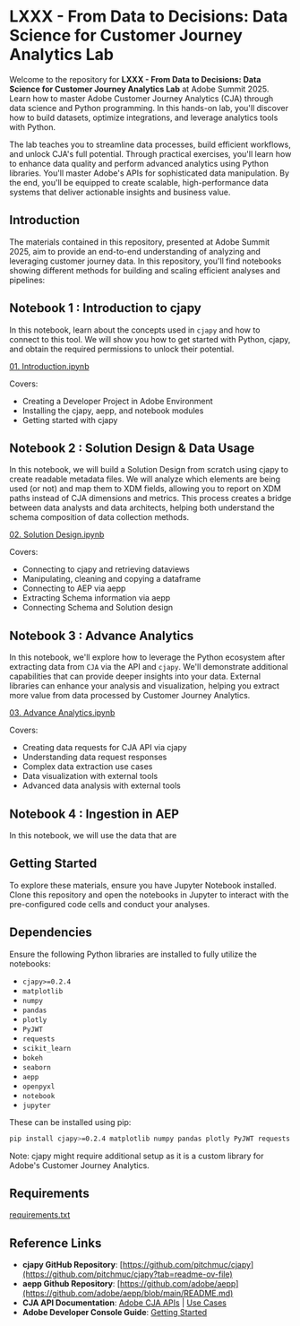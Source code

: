 # LXXX - From Data to Decisions: Data Science for Customer Journey Analytics Lab

Welcome to the repository for **LXXX - From Data to Decisions: Data Science for Customer Journey Analytics Lab** at Adobe Summit 2025. Learn how to master Adobe Customer Journey Analytics (CJA) through data science and Python programming. In this hands-on lab, you'll discover how to build datasets, optimize integrations, and leverage analytics tools with Python.

The lab teaches you to streamline data processes, build efficient workflows, and unlock CJA's full potential. Through practical exercises, you'll learn how to enhance data quality and perform advanced analytics using Python libraries. You'll master Adobe's APIs for sophisticated data manipulation. By the end, you'll be equipped to create scalable, high-performance data systems that deliver actionable insights and business value.

## Introduction

The materials contained in this repository, presented at Adobe Summit 2025, aim to provide an end-to-end understanding of analyzing and leveraging customer journey data. In this repository, you'll find notebooks showing different methods for building and scaling efficient analyses and pipelines:

## Notebook 1 : Introduction to cjapy
In this notebook, learn about the concepts used in `cjapy` and how to connect to this tool.
We will show you how to get started with Python, cjapy, and obtain the required permissions to unlock their potential.

[01. Introduction.ipynb](https://github.com/pitchmuc/CJA_Summit_2025/blob/fee46ddf820614bf7fdfaf1e655838985c5f9593/notebooks/01.%20Introduction.ipynb)

Covers:
* Creating a Developer Project in Adobe Environment
* Installing the cjapy, aepp, and notebook modules
* Getting started with cjapy

## Notebook 2 : Solution Design & Data Usage
In this notebook, we will build a Solution Design from scratch using cjapy to create readable metadata files. We will analyze which elements are being used (or not) and map them to XDM fields, allowing you to report on XDM paths instead of CJA dimensions and metrics.
This process creates a bridge between data analysts and data architects, helping both understand the schema composition of data collection methods.

[02. Solution Design.ipynb](https://github.com/pitchmuc/CJA_Summit_2025/blob/73e22b988b56bee3f51f70a377dd1ecfae0aab9e/notebooks/02.%20Solution%20Design.ipynb)

Covers:
* Connecting to cjapy and retrieving dataviews
* Manipulating, cleaning and copying a dataframe
* Connecting to AEP via aepp
* Extracting Schema information via aepp
* Connecting Schema and Solution design

## Notebook 3 : Advance Analytics
In this notebook, we'll explore how to leverage the Python ecosystem after extracting data from `CJA` via the API and `cjapy`. We'll demonstrate additional capabilities that can provide deeper insights into your data.
External libraries can enhance your analysis and visualization, helping you extract more value from data processed by Customer Journey Analytics.

[03. Advance Analytics.ipynb](https://github.com/pitchmuc/CJA_Summit_2025/blob/e8ff50efc235b6e90b0a08e82e6120413ef7bc2e/notebooks/03.%20Advance%20Analytics.ipynb)

Covers:
* Creating data requests for CJA API via cjapy
* Understanding data request responses
* Complex data extraction use cases
* Data visualization with external tools
* Advanced data analysis with external tools


## Notebook 4 : Ingestion in AEP
In this notebook, we will use the data that are 

## Getting Started

To explore these materials, ensure you have Jupyter Notebook installed. Clone this repository and open the notebooks in Jupyter to interact with the pre-configured code cells and conduct your analyses.

## Dependencies

Ensure the following Python libraries are installed to fully utilize the notebooks:

- `cjapy>=0.2.4`
- `matplotlib`
- `numpy`
- `pandas`
- `plotly`
- `PyJWT`
- `requests`
- `scikit_learn`
- `bokeh`
- `seaborn`
- `aepp`
- `openpyxl`
- `notebook`
- `jupyter`

These can be installed using pip:

```sh
pip install cjapy>=0.2.4 matplotlib numpy pandas plotly PyJWT requests scikit-learn bokeh seaborn aepp openpyxl notebook jupyter
```

Note: cjapy might require additional setup as it is a custom library for Adobe's Customer Journey Analytics.

## Requirements
[requirements.txt](requirements.txt)

## Reference Links

- **cjapy GitHub Repository**: [https://github.com/pitchmuc/cjapy](https://github.com/pitchmuc/cjapy?tab=readme-ov-file)
- **aepp Github Repository**: [https://github.com/adobe/aepp](https://github.com/adobe/aepp/blob/main/README.md)
- **CJA API Documentation**: [Adobe CJA APIs](https://www.adobe.io/cja-apis/docs/api/) | [Use Cases](https://www.adobe.io/cja-apis/docs/use-cases/)
- **Adobe Developer Console Guide**: [Getting Started](https://developer.adobe.com/developer-console/docs/guides/getting-started/)